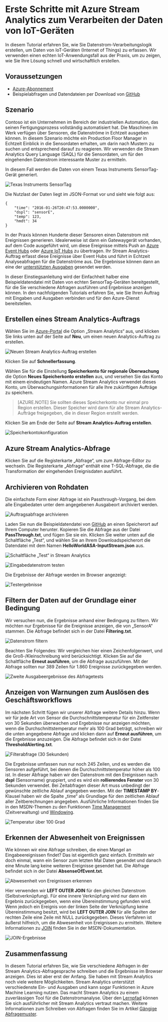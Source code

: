 <properties
	pageTitle="Erste Schritte mit Azure Stream Analytics zum Verarbeiten der Daten von IoT-Geräten | Stream Analytics"
	description="IoT-Sensortags und -Datenströme mit Stream Analytics und Echtzeit-Datenverarbeitung"
	services="stream-analytics"
	documentationCenter=""
	authors="jeffstokes72"
	manager="paulettm"
	editor="cgronlun"
/>

<tags 
	ms.service="stream-analytics" 
	ms.devlang="na" 
	ms.topic="hero-article" 
	ms.tgt_pltfrm="na" 
	ms.workload="data-services" 
	ms.date="08/04/2016"
	ms.author="jeffstok"
/>

# Erste Schritte mit Azure Stream Analytics zum Verarbeiten der Daten von IoT-Geräten

In diesem Tutorial erfahren Sie, wie Sie Datenstrom-Verarbeitungslogik erstellen, um Daten von IoT-Geräten (Internet of Things) zu erfassen. Wir verwenden einen echten IoT-Anwendungsfall aus der Praxis, um zu zeigen, wie Sie Ihre Lösung schnell und wirtschaftlich erstellen.

## Voraussetzungen

-   [Azure-Abonnement](https://azure.microsoft.com/pricing/free-trial/)
-   Beispielabfragen und Datendateien per Download von [GitHub](https://github.com/Azure/azure-stream-analytics/tree/master/Samples/GettingStarted)

## Szenario

Contoso ist ein Unternehmen im Bereich der industriellen Automation, das seinen Fertigungsprozess vollständig automatisiert hat. Die Maschinen im Werk verfügen über Sensoren, die Datenströme in Echtzeit ausgeben können. In diesem Szenario möchte ein Production Floor Manager in Echtzeit Einblick in die Sensordaten erhalten, um darin nach Mustern zu suchen und entsprechend darauf zu reagieren. Wir verwenden die Stream Analytics Query Language (SAQL) für die Sensordaten, um für den eingehenden Datenstrom interessante Muster zu ermitteln.

In diesem Fall werden die Daten von einem Texas Instruments SensorTag-Gerät generiert.

![Texas Instruments SensorTag](./media/stream-analytics-get-started-with-iot-devices/stream-analytics-get-started-with-iot-devices-01.jpg)

Die Nutzlast der Daten liegt im JSON-Format vor und sieht wie folgt aus:

    
	{
    	"time": "2016-01-26T20:47:53.0000000",  
	    "dspl": "sensorE",  
    	"temp": 123,  
	    "hmdt": 34  
	}  
    
In der Praxis können Hunderte dieser Sensoren einen Datenstrom mit Ereignissen generieren. Idealerweise ist dann ein Gatewaygerät vorhanden, auf dem Code ausgeführt wird, um diese Ereignisse mittels Push an [Azure Event Hubs](https://azure.microsoft.com/services/event-hubs/) oder [Azure IoT Hubs](https://azure.microsoft.com/services/iot-hub/) zu übertragen. Ihr Stream Analytics-Auftrag erfasst diese Ereignisse über Event Hubs und führt in Echtzeit Analyseabfragen für die Datenströme aus. Die Ergebnisse können dann an eine der [unterstützten Ausgaben](stream-analytics-define-outputs.md) gesendet werden.

In dieser Einstiegsanleitung wird der Einfachheit halber eine Beispieldatendatei mit Daten von echten SensorTag-Geräten bereitgestellt, für die Sie verschiedene Abfragen ausführen und Ergebnisse anzeigen können. In den nachfolgenden Tutorials erfahren Sie, wie Sie Ihren Auftrag mit Eingaben und Ausgaben verbinden und für den Azure-Dienst bereitstellen.

## Erstellen eines Stream Analytics-Auftrags

Wählen Sie im [Azure-Portal](http://manage.windowsazure.com) die Option „Stream Analytics“ aus, und klicken Sie links unten auf der Seite auf **Neu**, um einen neuen Analytics-Auftrag zu erstellen.

![Neuen Stream Analytics-Auftrag erstellen](./media/stream-analytics-get-started-with-iot-devices/stream-analytics-get-started-with-iot-devices-02.png)

Klicken Sie auf **Schnellerfassung**.

Wählen Sie für die Einstellung **Speicherkonto für regionale Überwachung** die Option **Neues Speicherkonto erstellen** aus, und versehen Sie das Konto mit einem eindeutigen Namen. Azure Stream Analytics verwendet dieses Konto, um Überwachungsinformationen für alle Ihre zukünftigen Aufträge zu speichern.

> [AZURE.NOTE] Sie sollten dieses Speicherkonto nur einmal pro Region erstellen. Dieser Speicher wird dann für alle Stream Analytics-Aufträge freigegeben, die in dieser Region erstellt werden.

Klicken Sie am Ende der Seite auf **Stream Analytics-Auftrag erstellen**.

![Speicherkontokonfiguration](./media/stream-analytics-get-started-with-iot-devices/stream-analytics-get-started-with-iot-devices-03.jpg)

## Azure Stream Analytics-Abfrage

Klicken Sie auf die Registerkarte „Abfrage“, um zum Abfrage-Editor zu wechseln. Die Registerkarte „Abfrage“ enthält eine T-SQL-Abfrage, die die Transformation der eingehenden Ereignisdaten ausführt.

## Archivieren von Rohdaten

Die einfachste Form einer Abfrage ist ein Passthrough-Vorgang, bei dem alle Eingabedaten unter dem angegebenen Ausgabeort archiviert werden.

![Auftragsabfrage archivieren](./media/stream-analytics-get-started-with-iot-devices/stream-analytics-get-started-with-iot-devices-04.png)

Laden Sie nun die Beispieldatendatei von [GitHub](https://github.com/Azure/azure-stream-analytics/tree/master/Samples/GettingStarted) an einen Speicherort auf Ihrem Computer herunter. Kopieren Sie die Abfrage aus der Datei **PassThrough.txt**, und fügen Sie sie ein. Klicken Sie weiter unten auf die Schaltfläche „Test“, und wählen Sie an Ihrem Downloadspeicherort die Datendatei mit dem Namen **HelloWorldASA-InputStream.json** aus.

![Schaltfläche „Test“ in Stream Analytics](./media/stream-analytics-get-started-with-iot-devices/stream-analytics-get-started-with-iot-devices-05.png)

![Eingabedatenstrom testen](./media/stream-analytics-get-started-with-iot-devices/stream-analytics-get-started-with-iot-devices-06.png)

Die Ergebnisse der Abfrage werden im Browser angezeigt:

![Testergebnisse](./media/stream-analytics-get-started-with-iot-devices/stream-analytics-get-started-with-iot-devices-07.png)

## Filtern der Daten auf der Grundlage einer Bedingung

Wir versuchen nun, die Ergebnisse anhand einer Bedingung zu filtern. Wir möchten nur Ergebnisse für die Ereignisse anzeigen, die von „SensorA“ stammen. Die Abfrage befindet sich in der Datei **Filtering.txt**.

![Datenstrom filtern](./media/stream-analytics-get-started-with-iot-devices/stream-analytics-get-started-with-iot-devices-08.png)

Beachten Sie Folgendes: Wir vergleichen hier einen Zeichenfolgenwert, und die Groß-/Kleinschreibung wird berücksichtigt. Klicken Sie auf die Schaltfläche **Erneut ausführen**, um die Abfrage auszuführen. Mit der Abfrage sollten nur 389 Zeilen für 1.860 Ereignisse zurückgegeben werden.

![Zweite Ausgabeergebnisse des Abfragetests](./media/stream-analytics-get-started-with-iot-devices/stream-analytics-get-started-with-iot-devices-09.png)

## Anzeigen von Warnungen zum Auslösen des Geschäftsworkflows

Im nächsten Schritt fügen wir unserer Abfrage weitere Details hinzu. Wenn wir für jede Art von Sensor die Durchschnittstemperatur für ein Zeitfenster von 30 Sekunden überwachen und Ergebnisse nur anzeigen möchten, wenn die Durchschnittstemperatur mehr als 100 Grad beträgt, schreiben wir die unten angegebene Abfrage und klicken dann auf **Erneut ausführen**, um die Ergebnisse anzuzeigen. Die Abfrage befindet sich in der Datei **ThresholdAlerting.txt**.

![Filterabfrage (30 Sekunden)](./media/stream-analytics-get-started-with-iot-devices/stream-analytics-get-started-with-iot-devices-10.png)

Die Ergebnisse umfassen nun nur noch 245 Zeilen, und es werden die Sensoren aufgeführt, bei denen die Durchschnittstemperatur höher als 100 ist. In dieser Abfrage haben wir den Datenstrom mit den Ereignissen nach **dspl** (Sensorname) gruppiert, und es wird ein **rollierendes Fenster** von 30 Sekunden verwendet. Bei Zeitabfragen dieser Art muss unbedingt der gewünschte zeitliche Ablauf angegeben werden. Mit der **TIMESTAMP BY**-Klausel haben wir die Spalte „time“ als Grundlage für den zeitlichen Ablauf aller Zeitberechnungen angegeben. Ausführliche Informationen finden Sie in den MSDN-Themen zu den Funktionen [Time Management](https://msdn.microsoft.com/library/azure/mt582045.aspx) (Zeitverwaltung) und [Windowing](https://msdn.microsoft.com/library/azure/dn835019.aspx).

![Temperatur über 100 Grad](./media/stream-analytics-get-started-with-iot-devices/stream-analytics-get-started-with-iot-devices-11.png)

## Erkennen der Abwesenheit von Ereignissen

Wie können wir eine Abfrage schreiben, die einen Mangel an Eingabeereignissen findet? Das ist eigentlich ganz einfach. Ermitteln wir doch einmal, wann ein Sensor zum letzten Mal Daten gesendet und danach eine Minute lang keine weiteren Ereignisse gesendet hat. Die Abfrage befindet sich in der Datei **AbsenseOfEvent.txt**.

![Abwesenheit von Ereignissen erkennen](./media/stream-analytics-get-started-with-iot-devices/stream-analytics-get-started-with-iot-devices-12.png)

Hier verwenden wir **LEFT OUTER JOIN** für den gleichen Datenstrom (Selbstverknüpfung). Für eine innere Verknüpfung wird nur dann ein Ergebnis zurückgegeben, wenn eine Übereinstimmung gefunden wird. Wenn jedoch ein Ereignis von der linken Seite der Verknüpfung keine Übereinstimmung besitzt, wird bei **LEFT OUTER JOIN** für alle Spalten der rechten Zeile eine Zeile mit NULL zurückgegeben. Dieses Verfahren ist äußerst hilfreich, um die Abwesenheit von Ereignissen zu ermitteln. Weitere Informationen zu [JOIN](https://msdn.microsoft.com/library/azure/dn835026.aspx) finden Sie in der MSDN-Dokumentation.

![JOIN-Ergebnisse](./media/stream-analytics-get-started-with-iot-devices/stream-analytics-get-started-with-iot-devices-13.png)

## Zusammenfassung

In diesem Tutorial erfahren Sie, wie Sie verschiedene Abfragen in der Stream Analytics-Abfragesprache schreiben und die Ergebnisse im Browser anzeigen. Dies ist aber erst der Anfang. Sie haben mit Stream Analytics noch viele weitere Möglichkeiten. Stream Analytics unterstützt verschiedenste Ein- und Ausgaben und kann sogar Funktionen in Azure Machine Learning nutzen. Das macht Stream Analytics zu einem zuverlässigen Tool für die Datenstromanalyse. Über den [Lernpfad](https://azure.microsoft.com/documentation/learning-paths/stream-analytics/) können Sie sich ausführlicher mit Stream Analytics vertraut machen. Weitere Informationen zum Schreiben von Abfragen finden Sie im Artikel [Gängige Abfragemuster](./stream-analytics-stream-analytics-query-patterns.md).

<!---HONumber=AcomDC_0810_2016-->